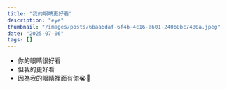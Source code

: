 ```yaml
---
title: "我的眼睛更好看"
description: "eye"
thumbnail: "/images/posts/6baa6daf-6f4b-4c16-a601-240b0bc7480a.jpeg"
date: "2025-07-06"
tags: []
---
```

- 你的眼睛很好看
- 但我的更好看
- 因為我的眼睛裡面有你😭🫵
